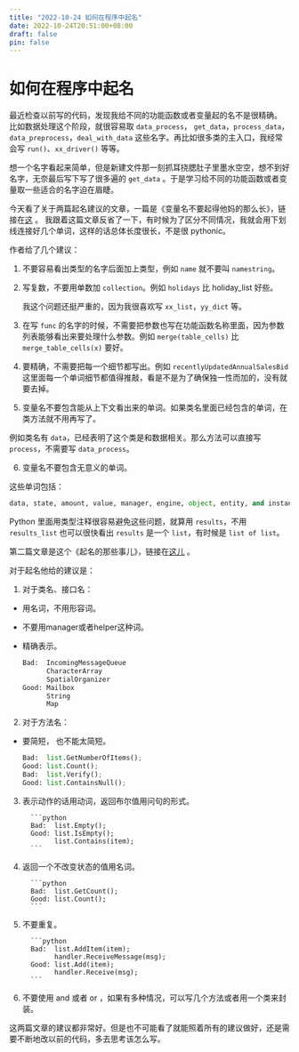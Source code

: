 ```yaml
---
title: "2022-10-24 如何在程序中起名"  
date: 2022-10-24T20:51:00+08:00    
draft: false  
pin: false
---
```


# 如何在程序中起名


最近检查以前写的代码，发现我给不同的功能函数或者变量起的名不是很精确。 比如数据处理这个阶段，就很容易取 `data_process`， `get_data`，`process_data`，`data_preprocess`，`deal_with_data` 这些名字。再比如很多类的主入口，我经常会写 `run()`、`xx_driver()` 等等。

想一个名字看起来简单，但是新建文件那一刻抓耳挠腮肚子里墨水空空，想不到好名字，无奈最后写下写了很多遍的 `get_data` 。于是学习给不同的功能函数或者变量取一些适合的名字迫在眉睫。

今天看了关于两篇起名建议的文章，一篇是《变量名不要起得他妈的那么长》，链接在[这](https://journal.stuffwithstuff.com/2016/06/16/long-names-are-long/) 。 
我跟着这篇文章反省了一下，有时候为了区分不同情况，我就会用下划线连接好几个单词，这样的话总体长度很长，不是很 pythonic。

作者给了几个建议：

1. 不要容易看出类型的名字后面加上类型，例如 `name` 就不要叫 `namestring`。
2. 写复数，不要用单数加 `collection`。例如 `holidays` 比 holiday_list 好些。

   我这个问题还挺严重的，因为我很喜欢写 `xx_list`，`yy_dict` 等。

3. 在写 `func` 的名字的时候，不需要把参数也写在功能函数名称里面，因为参数列表能够看出来要处理什么参数。例如 `merge(table_cells)` 比 `merge_table_cells(x)` 要好。
4. 要精确，不需要把每一个细节都写出。例如 `recentlyUpdatedAnnualSalesBid` 这里面每一个单词细节都值得推敲，看是不是为了确保独一性而加的，没有就要去掉。
5. 变量名不要包含能从上下文看出来的单词。如果类名里面已经包含的单词，在类方法就不用再写了。

例如类名有 `data`，已经表明了这个类是和数据相关。那么方法可以直接写 `process`，不需要写 `data_process`。

6. 变量名不要包含无意义的单词。

这些单词包括：


```python
data, state, amount, value, manager, engine, object, entity, and instance.

```

Python 里面用类型注释很容易避免这些问题，就算用 `results`，不用 `results_list` 也可以很快看出 `results` 是一个 `list`，有时候是 `list of list`。

第二篇文章是这个《起名的那些事儿》，链接在[这儿](https://journal.stuffwithstuff.com/2009/06/05/naming-things-in-code/) 。  

对于起名他给的建议是：

1. 对于类名、接口名：
- 用名词，不用形容词。
- 不要用manager或者helper这种词。
- 精确表示。

   ```python
   Bad:  IncomingMessageQueue
         CharacterArray
         SpatialOrganizer
   Good: Mailbox
         String
         Map
   ```

2. 对于方法名：

- 要简短， 也不能太简短。
   

   ```python
   Bad:  list.GetNumberOfItems();
   Good: list.Count();
   Bad:  list.Verify();
   Good: list.ContainsNull();
   
   ``` 

3. 表示动作的话用动词，返回布尔值用问句的形式。

         ```python
         Bad:  list.Empty();
         Good: list.IsEmpty();
               list.Contains(item);
         ```

4. 返回一个不改变状态的值用名词。

         ```python
         Bad:  list.GetCount();
         Good: list.Count();
         ```
5. 不要重复。

         ```python
         Bad:  list.AddItem(item);
               handler.ReceiveMessage(msg);
         Good: list.Add(item);
               handler.Receive(msg);
         ```
6. 不要使用 and 或者 or ，如果有多种情况，可以写几个方法或者用一个类来封装。

这两篇文章的建议都非常好。但是也不可能看了就能照着所有的建议做好，还是需要不断地改以前的代码，多去思考该怎么写。